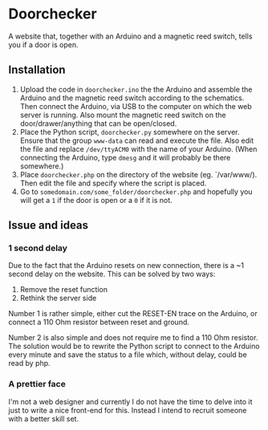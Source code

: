 Doorchecker
===========

A website that, together with an Arduino and a magnetic reed switch, tells you if a door is open.

Installation
------------
1. Upload the code in `doorchecker.ino` the the Arduino and assemble the Arduino and the magnetic reed switch according to the schematics. Then connect the Arduino, via USB to the computer on which the web server is running. Also mount the magnetic reed switch on the door/drawer/anything that can be open/closed.
2. Place the Python script, `doorchecker.py` somewhere on the server. Ensure that the group `www-data` can read and execute the file. Also edit the file and replace `/dev/ttyACM0` with the name of your Arduino. (When connecting the Arduino, type `dmesg` and it will probably be there somewhere.)
3. Place `doorchecker.php` on the directory of the website (eg. `/var/www/). Then edit the file and specify where the script is placed.
4. Go to `somedomain.com/some_folder/doorchecker.php` and hopefully you will get a `1` if the door is open or a `0` if it is not. 

Issue and ideas
---------------

### 1 second delay
Due to the fact that the Arduino resets on new connection, there is a ~1 second delay on the website. This can be solved by two ways:

1. Remove the reset function
2. Rethink the server side

Number 1 is rather simple, either cut the RESET-EN trace on the Arduino, or connect a 110 Ohm resistor between reset and ground.
 
Number 2 is also simple and does not require me to find a 110 Ohm resistor. The solution would be to rewrite the Python script to connect to the Arduino every minute and save the status to a file which, without delay, could be read by php.

### A prettier face
I'm not a web designer and currently I do not have the time to delve into it just to write a nice front-end for this. Instead I intend to recruit someone with a better skill set.


